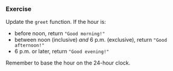 <!--{ ids:[166], language:'JavaScript', type:'workshop', order: 3, name:'else if Statements I', description:'When two conditions aren't enough' } -->
### Exercise

Update the `greet` function. If the hour is:

  - before noon, return `"Good morning!"`
  - between noon (inclusive) _and_ 6 p.m. (exclusive), return `"Good afternoon!"`
  - 6 p.m. or later, return `"Good evening!"`

Remember to base the hour on the 24-hour clock.
